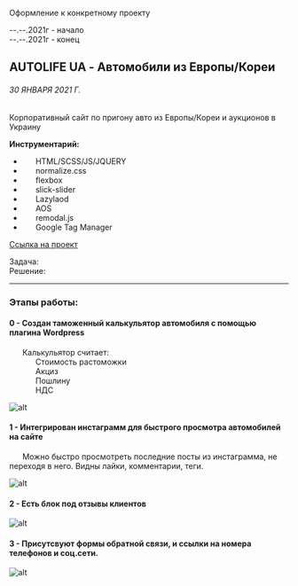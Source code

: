Оформление к конкретному проекту

--.--.2021г - начало  
--.--.2021г - конец

## AUTOLIFE UA - Автомобили из Европы/Кореи

###### 30 ЯНВАРЯ 2021 Г.

Корпоративный сайт по пригону авто из Европы/Кореи и аукционов в Украину

**Инструментарий:**

- &nbsp;&nbsp;&nbsp;&nbsp;&nbsp;&nbsp;HTML/SCSS/JS/JQUERY
- &nbsp;&nbsp;&nbsp;&nbsp;&nbsp;&nbsp;normalize.css
- &nbsp;&nbsp;&nbsp;&nbsp;&nbsp;&nbsp;flexbox
- &nbsp;&nbsp;&nbsp;&nbsp;&nbsp;&nbsp;slick-slider
- &nbsp;&nbsp;&nbsp;&nbsp;&nbsp;&nbsp;Lazylaod
- &nbsp;&nbsp;&nbsp;&nbsp;&nbsp;&nbsp;AOS
- &nbsp;&nbsp;&nbsp;&nbsp;&nbsp;&nbsp;remodal.js
- &nbsp;&nbsp;&nbsp;&nbsp;&nbsp;&nbsp;Google Tag Manager

[Ссылка на проект](https://gzmland.ru/ "Проект")

Задача:  
Решение:

---

### Этапы работы:

#### **0** - Создан таможенный калькульятор автомобиля с помощью плагина Wordpress

&nbsp;&nbsp;&nbsp;&nbsp;&nbsp;&nbsp;Калькульятор считает:  
&nbsp;&nbsp;&nbsp;&nbsp;&nbsp;&nbsp;&nbsp;&nbsp;&nbsp;&nbsp;&nbsp;&nbsp;Стоимость растоможки  
&nbsp;&nbsp;&nbsp;&nbsp;&nbsp;&nbsp;&nbsp;&nbsp;&nbsp;&nbsp;&nbsp;&nbsp;Акциз  
&nbsp;&nbsp;&nbsp;&nbsp;&nbsp;&nbsp;&nbsp;&nbsp;&nbsp;&nbsp;&nbsp;&nbsp;Пошлину  
&nbsp;&nbsp;&nbsp;&nbsp;&nbsp;&nbsp;&nbsp;&nbsp;&nbsp;&nbsp;&nbsp;&nbsp;НДС

<img src="http://via.placeholder.com/900x300" alt="alt">

#### **1** - Интегрирован инстаграмм для быстрого просмотра автомобилей на сайте

&nbsp;&nbsp;&nbsp;&nbsp;&nbsp;&nbsp;Можно быстро просмотреть последние посты из инстаграмма, не переходя в него. Видны лайки, комментарии, теги.

<img src="http://via.placeholder.com/900x300" alt="alt">

#### **2** - Есть блок под отзывы клиентов

<img src="http://via.placeholder.com/900x300" alt="alt">

#### **3** - Присутсвуют формы обратной связи, и ссылки на номера телефонов и соц.сети.

<img src="http://via.placeholder.com/900x300" alt="alt">
